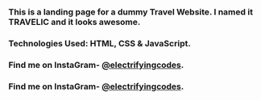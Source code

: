 ### This is a landing page for a dummy Travel Website. I named it TRAVELIC and it looks awesome.

### Technologies Used: HTML, CSS & JavaScript.

### Find me on InstaGram- [@electrifyingcodes][instagram].

### Find me on InstaGram- [@electrifyingcodes][discord].

[instagram]: https://www.instagram.com/electrifyingcodes
[discord]: https://www.instagram.com/electrifyingcodes
